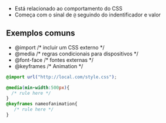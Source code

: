 * Está relacionado ao comportamento do CSS
* Começa com o sinal de `@` seguindo do indentificador e valor
  

## Exemplos comuns

- @import  /* incluir um CSS externo */
- @media   /* regras condicionais para dispositivos */
- @font-face /* fontes externas */
- @keyframes /* Animation */

```css
@import url("http://local.com/style.css");

@media(min-width:500px){
  /* rule here */
}
@keyframes nameofanimation{
   /* rule here */
}